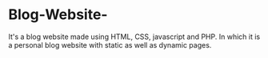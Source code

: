 # Blog-Website-
It's a blog website made using HTML, CSS, javascript and PHP. In which it is a personal blog website with static as well as dynamic pages.
